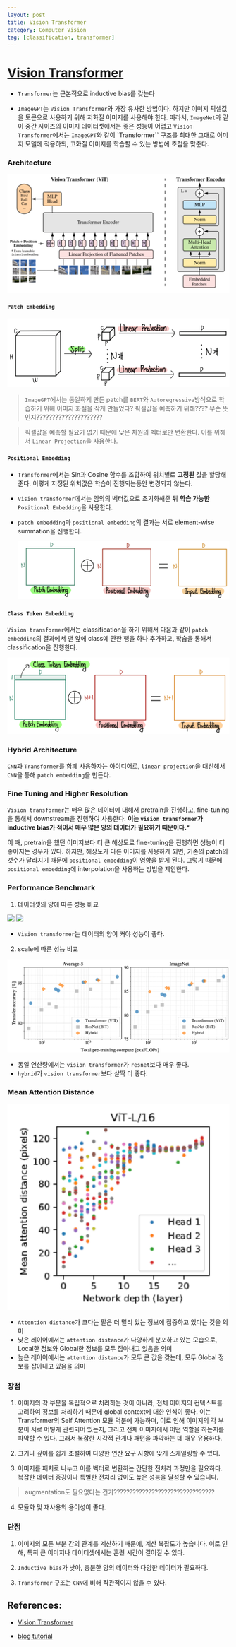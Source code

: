 ```yaml
---
layout: post
title: Vision Transformer
category: Computer Vision
tag: [classification, transformer]
---
```



# [Vision Transformer](https://arxiv.org/abs/2010.11929)

- `Transformer`는 근본적으로 inductive bias를 갖는다

- `ImageGPT`는 `Vision Transformer`와 가장 유사한 방법이다. 하지만 이미지 픽셀값을 토큰으로 사용하기 위해 저화질 이미지를 사용해야 한다. 따라서, `ImageNet`과 같이 중간 사이즈의 이미지 데이터셋에서는 좋은 성능이 어렵고 `Vision Transformer`에서는 `ImageGPT`와 같이 `Transformer`` 구조를 최대한 그대로 이미지 모델에 적용하되, 고화질 이미지를 학습할 수 있는 방법에 초점을 맞춘다.

### Architecture

<img src='/assets/vision_transformer/arch.png'>

#### `Patch Embedding`

<img src='/assets/vision_transformer/patch_embedding.png'>

> `ImageGPT`에서는 동일하게 만든 patch를 `BERT`와 `Autoregressive`방식으로 학습하기 위해 이미지 화질을 작게 만들었다? 픽셀값을 예측하기 위해???? 무슨 뜻인지?????????????????????

> 픽셀값을 예측할 필요가 없기 때문에 낮은 차원의 벡터로만 변환한다. 이를 위해서 `Linear Projection`을 사용한다. 


#### `Positional Embedding`

- `Transformer`에서는 Sin과 Cosine 함수를 조합하여 위치별로 **고정된** 값을 할당해준다. 이렇게 지정된 위치값은 학습이 진행되는동안 변경되지 않는다. 

- `Vision transformer`에서는 임의의 벡터값으로 초기화해준 뒤 **학습 가능한** `Positional Embedding`을 사용한다.

- `patch embedding`과 `positional embedding`의 결과는 서로 element-wise summation을 진행한다. 

    <img src='/assets/vision_transformer/patch_plus_positional.png'>

#### `Class Token Embedding`

`Vision transformer`에서는 classification을 하기 위해서 다음과 같이 `patch embedding`의 결과에서 맨 앞에 class에 관한 행을 하나 추가하고, 학습을 통해서 classification을 진행한다. 

<img src='/assets/vision_transformer/class_token_embedding.png'>

### Hybrid Architecture 

`CNN`과 `Transformer`를 함께 사용하자는 아이디어로, `linear projection`을 대신해서 `CNN`을 통해 `patch embedding`을 만든다. 

### Fine Tuning and Higher Resolution

`Vision transformer`는 매우 많은 데이터에 대해서 pretrain을 진행하고, fine-tuning을 통해서 downstream을 진행하여 사용한다. **이는 `vision transformer`가 inductive bias가 적어서 매우 많은 양의 데이터가 필요하기 때문이다.*** 

이 때, pretrain을 했던 이미지보다 더 큰 해상도로 fine-tuning을 진행하면 성능이 더 좋아지는 경우가 있다. 하지만, 해상도가 다른 이미지를 사용하게 되면, 기존의 patch의 갯수가 달라지기 때문에 `positional embedding`이 영향을 받게 된다. 그렇기 때문에 `positional embedding`에 interpolation을 사용하는 방법을 제안한다. 

### Performance Benchmark

1. 데이터셋의 양에 따른 성능 비교 

<img src='/assets/vision_transformer/pretraining_datsaet.png'>

<img src='/assets/vision_transformer/pretraining_datsaet_2.png'>

- `Vision transformer`는 데이터의 양이 커야 성능이 좋다.

2. scale에 따른 성능 비교 

<img src='/assets/vision_transformer/scale.png'>

- 동일 연산량에서는 `vision transformer`가 `resnet`보다 매우 좋다. 
- `hybrid`가 `vision transformer`보다 살짝 더 좋다. 

### Mean Attention Distance 

<img src='/assets/vision_transformer/mean_attn_dist.png'>

- `Attention distance`가 크다는 말은 더 멀리 있는 정보에 집중하고 있다는 것을 의미
- 낮은 레이어에서는 `attention distance`가 다양하게 분포하고 있는 모습으로, Local한 정보와 Global한 정보를 모두 잡아내고 있음을 의미
- 높은 레이어에서는 `attention distance`가 모두 큰 값을 갖는데, 모두 Global 정보를 잡아내고 있음을 의미

### 장점

1. 이미지의 각 부분을 독립적으로 처리하는 것이 아니라, 전체 이미지의 컨텍스트를 고려하여 정보를 처리하기 때문에 global context에 대한 인식이 좋다. 이는 Transformer의 Self Attention 모듈 덕분에 가능하며, 이로 인해 이미지의 각 부분이 서로 어떻게 관련되어 있는지, 그리고 전체 이미지에서 어떤 역할을 하는지를 파악할 수 있다. 그래서 복잡한 시각적 관계나 패턴을 파악하는 데 매우 유용하다.

2. 크기나 깊이를 쉽게 조절하여 다양한 연산 요구 사항에 맞게 스케일링할 수 있다. 

3. 이미지를 패치로 나누고 이를 벡터로 변환하는 간단한 전처리 과정만을 필요하다. 복잡한 데이터 증강이나 특별한 전처리 없이도 높은 성능을 달성할 수 있습니다. 

> augmentation도 필요없다는 건가????????????????????????????????

4. 모듈화 및 재사용의 용이성이 좋다.

### 단점

1. 이미지의 모든 부분 간의 관계를 계산하기 때문에, 계산 복잡도가 높습니다. 이로 인해, 특히 큰 이미지나 데이터셋에서는 훈련 시간이 길어질 수 있다.

2. `Inductive bias`가 낮아, 충분한 양의 데이터와 다양한 데이터가 필요하다. 

3. `Transformer` 구조는 `CNN`에 비해 직관적이지 않을 수 있다. 


## References:

- [Vision Transformer](https://arxiv.org/abs/2010.11929)

- [blog tutorial](https://ffighting.net/deep-learning-paper-review/vision-model/vision-transformer/)
